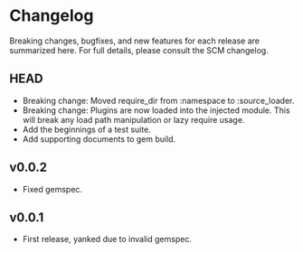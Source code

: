 # Changelog

Breaking changes, bugfixes, and new features for each release are summarized here.
For full details, please consult the SCM changelog.

## HEAD
 * Breaking change: Moved require_dir from :namespace to :source_loader.
 * Breaking change: Plugins are now loaded into the injected module.
   This will break any load path manipulation or lazy require usage.
 * Add the beginnings of a test suite.
 * Add supporting documents to gem build.

## v0.0.2
 * Fixed gemspec.

## v0.0.1
 * First release, yanked due to invalid gemspec.
